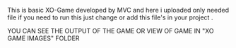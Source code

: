 This is basic XO-Game developed by MVC and here i uploaded only needed file if you need to run this just change or add this file's in your project . 

YOU CAN SEE THE OUTPUT OF THE GAME OR VIEW OF GAME IN "XO GAME IMAGES" FOLDER
